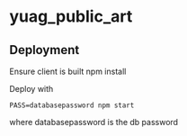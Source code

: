 # yuag_public_art

## Deployment


Ensure client is built
    npm install


Deploy with
    

    PASS=databasepassword npm start

where databasepassword is the db password
